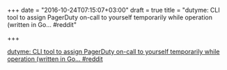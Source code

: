 +++
date = "2016-10-24T07:15:07+03:00"
draft = true
title = "dutyme: CLI tool to assign PagerDuty on-call to yourself temporarily while operation (written in Go…  #reddit"

+++

<p><a href="https://t.co/0gQVpHSkyg">dutyme: CLI tool to assign PagerDuty on-call to yourself temporarily while operation (written in Go…  #reddit</a></p>
